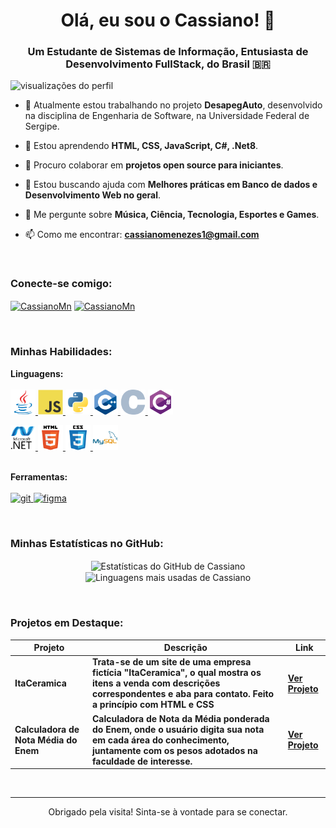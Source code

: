 <h1 align="center">Olá, eu sou o Cassiano! 👋</h1>
<h3 align="center">Um Estudante de Sistemas de Informação, Entusiasta de Desenvolvimento FullStack, do Brasil 🇧🇷</h3>

<p align="left"> <img src="https://komarev.com/ghpvc/?username=CassianoMn&label=Profile%20views&color=0e75b6&style=flat" alt="visualizações do perfil" /> </p>

- 🔭 Atualmente estou trabalhando no projeto **DesapegAuto**, desenvolvido na disciplina de Engenharia de Software, na Universidade Federal de Sergipe.

- 🌱 Estou aprendendo **HTML, CSS, JavaScript, C#, .Net8**.

- 👯 Procuro colaborar em **projetos open source para iniciantes**.

- 🤔 Estou buscando ajuda com **Melhores práticas em Banco de dados e Desenvolvimento Web no geral**.

- 💬 Me pergunte sobre **Música, Ciência, Tecnologia, Esportes e Games**.

- 📫 Como me encontrar: **cassianomenezes1@gmail.com**

<br>

<h3 align="left">Conecte-se comigo:</h3>
<p align="left">
<a href="https://linkedin.com/in/CassianoMn" target="blank"><img align="center" src="https://raw.githubusercontent.com/rahuldkjain/github-profile-readme-generator/master/src/images/icons/Social/linked-in-alt.svg" alt="CassianoMn" height="30" width="40" /></a>
<a href="https://instagram.com/CassianoMn" target="blank"><img align="center" src="https://raw.githubusercontent.com/rahuldkjain/github-profile-readme-generator/master/src/images/icons/Social/instagram.svg" alt="CassianoMn" height="30" width="40" /></a>
</p>

<br>

<h3 align="left">Minhas Habilidades:</h3>
<p align="left">
  <strong>Linguagens:</strong><br><br>
  <a href="https://www.java.com" target="_blank" rel="noreferrer"> 
    <img src="https://raw.githubusercontent.com/devicons/devicon/master/icons/java/java-original.svg" alt="java" width="40" height="40"/> 
  </a>
  <a href="https://developer.mozilla.org/en-US/docs/Web/JavaScript" target="_blank" rel="noreferrer">
    <img src="https://raw.githubusercontent.com/devicons/devicon/master/icons/javascript/javascript-original.svg" alt="javascript" width="40" height="40"/>
  </a>
  <a href="https://www.python.org" target="_blank" rel="noreferrer">
    <img src="https://raw.githubusercontent.com/devicons/devicon/master/icons/python/python-original.svg" alt="python" width="40" height="40"/>
  </a>
  <a href="https://docs.microsoft.com/en-us/cpp/" target="_blank" rel="noreferrer"> 
    <img src="https://raw.githubusercontent.com/devicons/devicon/master/icons/cplusplus/cplusplus-original.svg" alt="cplusplus" width="40" height="40"/> 
  </a>
  <a href="https://www.cprogramming.com/" target="_blank" rel="noreferrer"> 
    <img src="https://raw.githubusercontent.com/devicons/devicon/master/icons/c/c-original.svg" alt="c" width="40" height="40"/> 
  </a>
  <a href="https://docs.microsoft.com/en-us/dotnet/csharp/" target="_blank" rel="noreferrer"> 
    <img src="https://raw.githubusercontent.com/devicons/devicon/master/icons/csharp/csharp-original.svg" alt="csharp" width="40" height="40"/> 
  </a>
</p>
  <a href="https://dotnet.microsoft.com/en-us/apps/aspnet" target="_blank" rel="noreferrer"> 
    <img src="https://raw.githubusercontent.com/devicons/devicon/master/icons/dot-net/dot-net-original-wordmark.svg" alt="dotnet" width="40" height="40"/> 
  </a>
  <a href="https://www.w3.org/html/" target="_blank" rel="noreferrer">
    <img src="https://raw.githubusercontent.com/devicons/devicon/master/icons/html5/html5-original-wordmark.svg" alt="html5" width="40" height="40"/>
  </a>
  <a href="https://www.w3schools.com/css/" target="_blank" rel="noreferrer">
    <img src="https://raw.githubusercontent.com/devicons/devicon/master/icons/css3/css3-original-wordmark.svg" alt="css3" width="40" height="40"/>
  </a>
  <a href="https://www.mysql.com/" target="_blank" rel="noreferrer"> 
    <img src="https://raw.githubusercontent.com/devicons/devicon/master/icons/mysql/mysql-original-wordmark.svg" alt="mysql" width="40" height="40"/> 
  </a>
  
  <br>
  <br>
  
<p align="left">
  <strong>Ferramentas:</strong><br><br>
  <a href="https://git-scm.com/" target="_blank" rel="noreferrer">
    <img src="https://www.vectorlogo.zone/logos/git-scm/git-scm-icon.svg" alt="git" width="40" height="40"/>
  </a>
  <a href="https://www.figma.com/" target="_blank" rel="noreferrer">
    <img src="https://www.vectorlogo.zone/logos/figma/figma-icon.svg" alt="figma" width="40" height="40"/>
  </a>
</p>
<br>

<h3 align="left">Minhas Estatísticas no GitHub:</h3>
<p align="center">
  <img align="center" src="https://github-readme-stats.vercel.app/api?username=CassianoMn&show_icons=true&locale=pt-br&theme=dracula" alt="Estatísticas do GitHub de Cassiano" />
  <img align="center" src="https://github-readme-stats.vercel.app/api/top-langs/?username=CassianoMn&layout=compact&locale=pt-br&theme=dracula" alt="Linguagens mais usadas de Cassiano" />
</p>

<br>

<h3 align="left">Projetos em Destaque:</h3>

| Projeto       | Descrição                               | Link                                    |
|---------------|-----------------------------------------|-----------------------------------------|
| **ItaCeramica** | **Trata-se de um site de uma empresa fictícia "ItaCeramica", o qual mostra os itens a venda com descrições correspondentes e aba para contato. Feito a princípio com HTML e CSS** | [**Ver Projeto**](https://github.com/CassianoMn/ItaCeramica_Site) |
| **Calculadora de Nota Média do Enem** | **Calculadora de Nota da Média ponderada do Enem, onde o usuário digita sua nota em cada área do conhecimento, juntamente com os pesos adotados na faculdade de interesse.** | [**Ver Projeto**](https://github.com/CassianoMn/Calculadora-de-Nota-Media-Enem)|

<br>
<hr>

<p align="center">Obrigado pela visita! Sinta-se à vontade para se conectar.</p>
